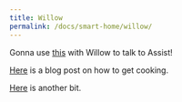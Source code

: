 ```yaml
---
title: Willow
permalink: /docs/smart-home/willow/
---
```


Gonna use [this](https://heywillow.io/hardware/#esp32-s3-box-3) with Willow to talk to Assist! 

[Here](https://smcleod.net/2023/11/open-source-locally-hosted-ai-powered-siri-replacement/) is a blog post on how to get cooking.

[Here](https://community.home-assistant.io/t/espressif-box-devices-willow-multilingual-voice-stt-tts-home-assistant-add-on-how-to-configure/664916) is another bit.